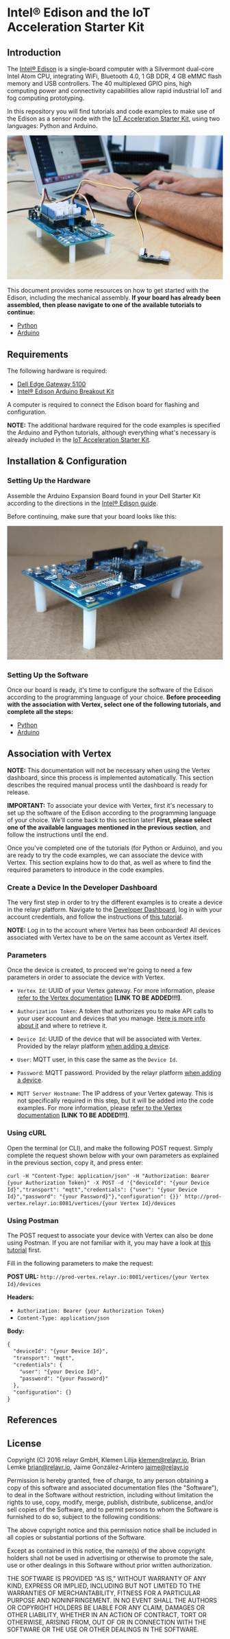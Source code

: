 # Intel® Edison and the IoT Acceleration Starter Kit

## Introduction

The [Intel® Edison](http://www.intel.com/content/www/us/en/do-it-yourself/edison.html) is a single-board computer with a Silvermont dual-core Intel Atom CPU, integrating WiFi, Bluetooth 4.0, 1 GB DDR, 4 GB eMMC flash memory and USB controllers. The 40 multiplexed GPIO pins, high computing power and connectivity capabilities allow rapid industrial IoT and fog computing prototyping.

In this repository you will find tutorials and code examples to make use of the Edison as a sensor node with the [IoT Acceleration Starter
Kit](http://www.iot-starterkit.de/), using two languages: Python and Arduino.

![](./assets/edison_intro_pic.jpg)

This document provides some resources on how to get started with the Edison, including the mechanical assembly. **If your board has already been assembled, then please navigate to one of the available tutorials to continue:**

* [Python](https://github.com/relayr/edison/tree/master/python)
* [Arduino](https://github.com/relayr/edison/tree/master/arduino)

## Requirements

The following hardware is required:

 * [Dell Edge Gateway 5100]()
 * [Intel® Edison Arduino Breakout Kit]()

A computer is required to connect the Edison board for flashing and configuration.

**NOTE:** The additional hardware required for the code examples is specified the Arduino and Python tutorials, although everything what's necessary is already included in the [IoT Acceleration Starter Kit](http://www.iot-starterkit.de/).

## Installation & Configuration

### Setting Up the Hardware

Assemble the Arduino Expansion Board found in your Dell Starter Kit according
to the directions in the [Intel® Edison guide](https://software.intel.com/en-us/node/628221).

Before continuing, make sure that your board looks like this:

![](./assets/edison_assembled_board.jpg)

### Setting Up the Software

Once our board is ready, it's time to configure the software of the Edison according to the programming language of your choice. **Before proceeding with the association with Vertex, select one of the following tutorials, and complete all the steps:**

* [Python](https://github.com/relayr/edison/tree/master/python)
* [Arduino](https://github.com/relayr/edison/tree/master/arduino)

## Association with Vertex

**NOTE:** This documentation will not be necessary when using the Vertex dashboard, since this process is implemented automatically. This section describes the required manual process until the dashboard is ready for release.

**IMPORTANT:** To associate your device with Vertex, first it's necessary to set up the software of the Edison according to the programming language of your choice. We'll come back to this section later! **First, please select one of the available languages mentioned in the previous section**, and follow the instructions until the end. 
 
Once you've completed one of the tutorials (for Python or Arduino), and you are ready to try the code examples, we can associate the device with Vertex. This section explains how to do that, as well as where to find the required parameters to introduce in the code examples.

### Create a Device In the Developer Dashboard

The very first step in order to try the different examples is to create a device in the relayr platform. Navigate to the [Developer Dashboard](https://dev.relayr.io), log in with your account credentials, and follow the instructions of [this tutorial](http://docs.relayr.io/getting-started/devices-guide/#introduction).

**NOTE:** Log in to the account where Vertex has been onboarded! All devices associated with Vertex have to be on the same account as Vertex itself.

### Parameters

Once the device is created, to proceed we're going to need a few parameters in order to associate the device with Vertex.

* `Vertex Id`: UUID of your Vertex gateway. For more information, please [refer to the Vertex documentation]() **[LINK TO BE ADDED!!!]**.

* `Authorization Token`: A token that authorizes you to make API calls to your user account and devices that you manage. [Here is more info about it](http://docs.relayr.io/getting-started/account-creation/#user-id-and-authorization-token) and where to retrieve it.

* `Device Id`: UUID of the device that will be associated with Vertex. Provided by the relayr platform [when adding a device](http://docs.relayr.io/getting-started/devices-guide/).

* `User`: MQTT user, in this case the same as the `Device Id`.

* `Password`: MQTT password. Provided by the relayr platform [when adding a device](http://docs.relayr.io/getting-started/devices-guide/).

* `MQTT Server Hostname`: The IP address of your Vertex gateway. This is not specifically required in this step, but it will be added into the code examples. For more information, please [refer to the Vertex documentation]() **[LINK TO BE ADDED!!!]**.


### Using cURL

Open the terminal (or CLI), and make the following POST request. Simply complete the request shown below with your own parameters as explained in the previous section, copy it, and press enter:

```
curl -H "Content-Type: application/json" -H "Authorization: Bearer {your Authorization Token}" -X POST -d '{"deviceId": "{your Device Id}","transport": "mqtt","credentials": {"user": "{your Device Id}","password": "{your Password}"},"configuration": {}}' http://prod-vertex.relayr.io:8081/vertices/{your Vertex Id}/devices
```

### Using Postman

The POST request to associate your device with Vertex can also be done using Postman. If you are not familiar with it, you may have a look at [this tutorial](https://www.getpostman.com/docs/requests) first.

Fill in the following parameters to make the request:

**POST URL:**
`http://prod-vertex.relayr.io:8081/vertices/{your Vertex Id}/devices`

**Headers:**

* 	`Authorization: Bearer {your Authorization Token}`
*  `Content-Type: application/json`

**Body:**

```
{
  "deviceId": "{your Device Id}",
  "transport": "mqtt",
  "credentials": {
    "user": "{your Device Id}",
    "password": "{your Password}"
  },
  "configuration": {}
}

```

## References

## License

Copyright (C) 2016 relayr GmbH, Klemen Lilija <klemen@relayr.io>, Brian Lemke <brian@relayr.io>, Jaime González-Arintero <jaime@relayr.io>

Permission is hereby granted, free of charge, to any person obtaining a copy of this software and associated documentation files (the "Software"), to deal in the Software without restriction, including without limitation the rights to use, copy, modify, merge, publish, distribute, sublicense, and/or sell copies of the Software, and to permit persons to whom the Software is furnished to do so, subject to the following conditions: 

The above copyright notice and this permission notice shall be included in all copies or substantial portions of the Software. 

Except as contained in this notice, the name(s) of the above copyright holders shall not be used in advertising or otherwise to promote the sale, use or other dealings in this Software without prior written authorization. 

THE SOFTWARE IS PROVIDED "AS IS," WITHOUT WARRANTY OF ANY KIND, EXPRESS OR IMPLIED, INCLUDING BUT NOT LIMITED TO THE WARRANTIES OF MERCHANTABILITY, FITNESS FOR A PARTICULAR PURPOSE AND NONINFRINGEMENT.  IN NO EVENT SHALL THE AUTHORS OR COPYRIGHT HOLDERS BE LIABLE FOR ANY CLAIM, DAMAGES OR OTHER LIABILITY, WHETHER IN AN ACTION OF CONTRACT, TORT OR OTHERWISE, ARISING FROM, OUT OF OR IN CONNECTION WITH THE SOFTWARE OR THE USE OR OTHER DEALINGS IN THE SOFTWARE.